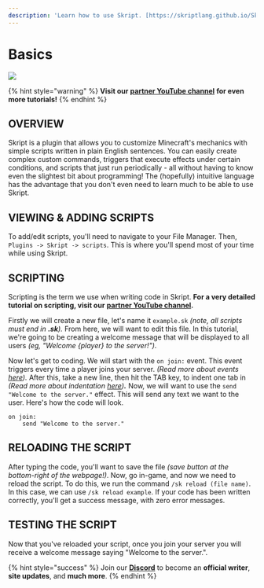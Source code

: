 ```yaml
---
description: 'Learn how to use Skript. [https://skriptlang.github.io/Skript/]'
---
```


# Basics

![](../.gitbook/assets/skript.jpg)

{% hint style="warning" %}
**Visit our** [**partner YouTube channel**](https://www.youtube.com/channel/UCgXFIH9h2Vf9Q1e86n_FVJA) **for even more tutorials!**
{% endhint %}

## OVERVIEW

Skript is a plugin that allows you to customize Minecraft's mechanics with simple scripts written in plain English sentences. You can easily create complex custom commands, triggers that execute effects under certain conditions, and scripts that just run periodically - all without having to know even the slightest bit about programming! The \(hopefully\) intuitive language has the advantage that you don't even need to learn much to be able to use Skript.

## VIEWING & ADDING SCRIPTS

To add/edit scripts, you'll need to navigate to your File Manager. Then, `Plugins -> Skript -> scripts`. This is where you'll spend most of your time while using Skript.

## SCRIPTING

Scripting is the term we use when writing code in Skript. **For a very detailed tutorial on scripting, visit our** [**partner YouTube channel**](https://www.youtube.com/channel/UCgXFIH9h2Vf9Q1e86n_FVJA)**.**

Firstly we will create a new file, let's name it `example.sk` _\(note, all scripts must end in **.sk**\)._ From here, we will want to edit this file. In this tutorial, we're going to be creating a welcome message that will be displayed to all users _\(eg, "Welcome {player} to the server!"\)_.

Now let's get to coding. We will start with the `on join:` event. This event triggers every time a player joins your server. _\(Read more about events_ [_here_](events.md)_\)._ After this, take a new line, then hit the TAB key, to indent one tab in _\(Read more about indentation_ [_here_](indentation.md)_\)**.**_ Now, we will want to use the `send "Welcome to the server."` effect. This will send any text we want to the user. Here's how the code will look.

```text
on join:
    send "Welcome to the server."
```

## RELOADING THE SCRIPT

After typing the code, you'll want to save the file _\(save button at the bottom-right of the webpage!\)_. Now, go in-game, and now we need to reload the script. To do this, we run the command `/sk reload (file name)`. In this case, we can use `/sk reload example`. If your code has been written correctly, you'll get a success message, with zero error messages.

## TESTING THE SCRIPT

Now that you've reloaded your script, once you join your server you will receive a welcome message saying "Welcome to the server.".

{% hint style="success" %}
Join our **[Discord](https://invite.gg/minehutxyz)** to become an **official writer**, **site updates**, and **much more**.
{% endhint %}


